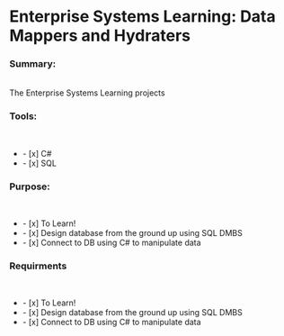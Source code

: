 <h1>Enterprise Systems Learning: Data Mappers and Hydraters</h1>
<h3>Summary:</h3> <br>
The Enterprise Systems Learning projects 
<h3>Tools:</h3> <br>
    <ul><li>- [x] C#</li>
    <li>- [x] SQL</li></ul>
    
    
<h3>Purpose:</h3><br>
    <ul><li>- [x] To Learn!</li>  
    <li>- [x] Design database from the ground up using SQL DMBS</li>   
    <li>- [x] Connect to DB using C# to manipulate data</li></ul>
    
<h3>Requirments</h3><br>
    <ul><li>- [x] To Learn!</li>  
    <li>- [x] Design database from the ground up using SQL DMBS</li>   
    <li>- [x] Connect to DB using C# to manipulate data</li></ul>